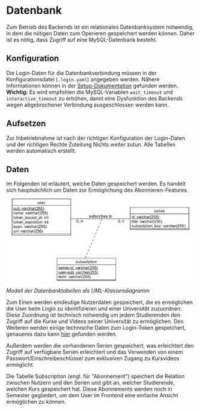 # Datenbank
Zum Betrieb des Backends ist ein relationales Datenbanksystem notwendig, in dem die nötigen Daten zum Operieren gespeichert werden können. Daher ist es nötig, dass Zugriff auf eine MySQL-Datenbank besteht.

## Konfiguration
Die Login-Daten für die Datenbankverbindung müssen in der Konfigurationsdatei (`.login.yaml`) angegeben werden. Nähere Informationen können in der [Setup-Dokumentation](setup.md#datenbank) gefunden werden.  
**Wichtig:** Es wird empfohlen die MySQL-Variablen `wait_timeout` und `interactive_timeout` zu erhöhen, damit eine Dysfunktion des Backends wegen abgebrochener Verbindung ausgeschlossen werden kann.

## Aufsetzen
Zur Inbetriebnahme ist nach der richtigen Konfiguration der Login-Daten und der richtigen Rechte Zuteilung Nichts weiter zutun. Alle Tabellen werden automatisch erstellt.

## Daten
Im Folgenden ist erläutert, welche Daten gespeichert werden. Es handelt sich hauptsächlich um Daten zur Ermöglichung des Abonnieren-Features.  
![Modell der Datenbank](/assets/images/database_diagram.png "Modell der Datenbank")
*Modell der Datenbanktabellen als UML-Klassendiagramm*  

  
Zum Einen werden eindeutige Nutzerdaten gespeichert, die es ermöglichen die User beim Login zu identifizieren und einer Universität zuzuordnen. Diese Zuordnung ist technisch notwendig um jedem Studierenden den Zugriff auf die Kurse und Videos seiner Universität zu ermöglichen. Des Weiteren werden einige technische Daten zum Login-Token gespeichert, genaueres dazu kann [hier](login.md) gefunden werden.  

Außerdem werden die vorhandenen Serien gespeichert, was erleichtert den Zugriff auf verfügbare Serien erleichtert und das Verwenden von einem Passwort/Einschreibeschlüssel zum exklusiven Zugang zu Kursvideos ermöglicht.

Die Tabelle Subscription (engl. für "Abonnement") speichert die Relation zwischen Nutzern und den Serien und gibt an, welcher Studierende, welchen Kurs gespeichert hat. Diese Abonnements werden noch in Semester gegliedert, um dem User im Frontend eine einfache Ansicht ermöglichen zu können.
